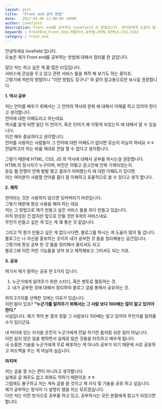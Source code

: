 ```yaml
---
layout: post
title:  "Front end 공부 방법"
date:   2017-02-06 12:00:00 +0900
author: Lovefield
description: Front end를 공부하는 Lovefield 의 방법입니다. 여러분에게 도움이 될 수도 있지만, 저만의 방법이니 참고용으로 보셨으면 합니다.
keywords : FrontEnd,Front,End,퍼블리셔,공부법,HTML,HTML5,CSS,CSS3
category : front_end
---
```


안녕하세요 lovefield 입니다.<br>
오늘은 제가 Front end를 공부하는 방법에 대해서 정리를 한 글입니다.

일단 저는 하고 싶은 게 좀 많은 타입입니다.<br>
서비스에 관심을 두고 있고 관련 서비스 들을 제작 해 보기도 하는 중이죠.<br>
그렇기에 저만의 방법이니 "이런 방법도 있구나" 와 같이 참고용으로만 보시길 권장합니다.
<div class="emp40"></div>
<strong class="h2">1. 역사 공부</strong>

저는 언어를 배우기 위해서는 그 언어의 역사와 문화 에 대해서 이해를 하고 있어야 한다고 생각합니다.<br>
언어에 대한 이해도라고 하는데요.<br>
역사를 알게 되면 일단 이 언어가, 혹은 단어가 왜 이렇게 되었는지 에 대해서 알 수 있습니다.<br>
이건 매우 중요하다고 생각합니다.<br>
언어를 사용하는 사람들이 그 언어에 대한 이해도가 없다면 모순이 아닐까 하네요 ㅎㅎ<br>
전달하고자 하는 바를 제대로 전달 할 수 없다고 생각합니다.

그렇기 때문에 HTML, CSS, JS 의 역사에 대해서 공부를 하시는걸 권장합니다.<br>
HTML의 창시자가 누구이며, 버전은 어떻고 권고안에 언제 기제되었는지.<br>
등등 웹 전쟁이 언제 발발 했고 결과가 어떠했는지 에 대한 이해도가 있다면.<br>
저는 여러분이 사용할 언어를 좀더 잘 이해하고 효율적으로 쓸 수 있다고 생각 합니다.
<div class="emp40"></div>
<strong class="h2">2. 제작</strong>

언어라는 것은 사용하지 않으면 잊어버리기 마련입니다.<br>
그렇기 때문에 항상 사용을 해야 하는 데요<br>
저는 그 방법으로 제가 만들고 싶은 서비스 들을 죄다 만들고 있습니다.<br>
아직 완성된 건 없지만 앞으로 만들 것만 8개의 서비스네요.<br>
무언가 만들고 싶은 게 있는 게 꽤 좋은 것 같습니다.<br>

그리고 딱 뭔가 만들고 싶은 게 없으시다면, 블로그를 하시는 게 도움이 많이 될 겁니다.<br>
블로그는 나 자신을 홍보하는 곳이자 내가 공부한 것 들을 정리해놓는 공간입니다.<br>
그렇기에 항상 공부 한 것 들을 정리해서 올리셔도 되고<br>
블로그에 이런 저런 기능들을 넣어 보고 제작해보고 그러셔도 되는 거죠.

<div class="emp40"></div>
<strong class="h2">3. 공유</strong>

여기서 제가 말하는 공유 란 2가지 입니다.

1. 누군가에게 알려주기 위한 스터디, 혹은 멘토로 활동하는 것.
2. 내가 공부한 것에 대해서 정리하여 블로그 글을 통해서 공유하는 것.

위의 2가지를 선택한 것에는 이유가 있습니다.<br>
이런 말이 있죠? <strong class="blue">"누군가를 알려주기 위해서는 그 사람 보다 100배는 많이 알고 있어야 한다."</strong><br>
사실입니다. 제가 격어 본 결과 정말 그 사람보다 100배는 알고 있어야 무언가를 알려줄 수가 있더군요.

내 머리에 있는 지식을 온전히 누군가에게 전달 하기란 좀처럼 쉬운 일이 아닙니다.<br>
이런 쉽지 않은 일을 행하면서 실제로 많은 것들을 터득하고 배우게 됩니다.<br>
내 소중한 기술을 누군가에게 무료 배포하는 게 아니라 공부가 되기 때문에 서로 공유하고 피드백을 주는 게 아닐까 싶습니다.

<div class="emp40"></div>
<strong class="h2">마치며</strong>

저는 글을 잘 쓰는 편이 아니라고 생각합니다.<br>
실제로 글 재주도 없고 회화도 약하기 때문이죠 ㅎㅎ<br>
그럼에도 불구하고 저는 계속 글을 쓸 것이고 제 지식 및 기술을 공유 하고 싶습니다.<br>
제가 공부하는 방식이 다 설명이 됐을 지는 모르겠습니다.<br>
다만 저는 이런 방식으로 공부를 하고 있고, 공부하시는 모든 분들에게 참고가 되었으면 합니다.
